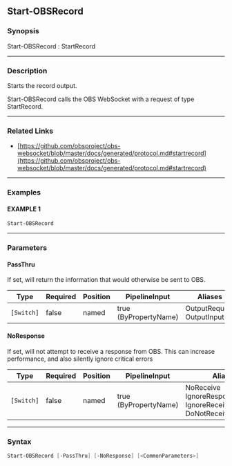 Start-OBSRecord
---------------




### Synopsis
Start-OBSRecord : StartRecord



---


### Description

Starts the record output.


Start-OBSRecord calls the OBS WebSocket with a request of type StartRecord.



---


### Related Links
* [https://github.com/obsproject/obs-websocket/blob/master/docs/generated/protocol.md#startrecord](https://github.com/obsproject/obs-websocket/blob/master/docs/generated/protocol.md#startrecord)





---


### Examples
#### EXAMPLE 1
```PowerShell
Start-OBSRecord
```



---


### Parameters
#### **PassThru**

If set, will return the information that would otherwise be sent to OBS.






|Type      |Required|Position|PipelineInput        |Aliases                      |
|----------|--------|--------|---------------------|-----------------------------|
|`[Switch]`|false   |named   |true (ByPropertyName)|OutputRequest<br/>OutputInput|



#### **NoResponse**

If set, will not attempt to receive a response from OBS.
This can increase performance, and also silently ignore critical errors






|Type      |Required|Position|PipelineInput        |Aliases                                                                |
|----------|--------|--------|---------------------|-----------------------------------------------------------------------|
|`[Switch]`|false   |named   |true (ByPropertyName)|NoReceive<br/>IgnoreResponse<br/>IgnoreReceive<br/>DoNotReceiveResponse|





---


### Syntax
```PowerShell
Start-OBSRecord [-PassThru] [-NoResponse] [<CommonParameters>]
```
